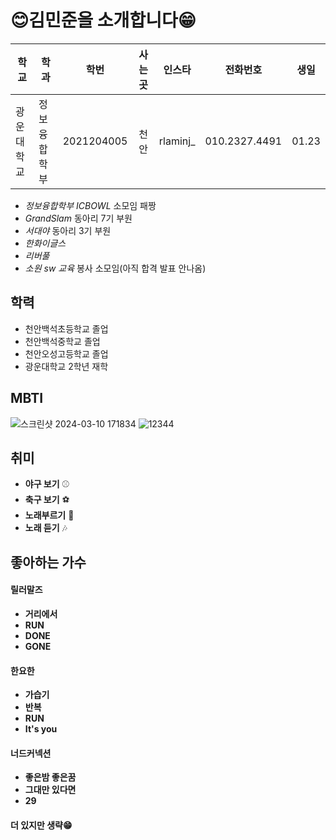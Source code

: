 # 😊김민준을 소개합니다😁
| 학교 | 학과 | 학번 | 사는 곳 | 인스타 | 전화번호| 생일 |
| --- | --- | :---: | :---: | --- | --- | --- |
| 광운대학교 | 정보융합학부 | 2021204005 | 천안 | rlaminj_ | 010.2327.4491 | 01.23 |

- *정보융합학부 ICBOWL* 소모임 패짱
- *GrandSlam* 동아리 7기 부원
- *서대야* 동아리 3기 부원
- *한화이글스*
- *리버풀*
- *소원 sw 교육* 봉사 소모임(아직 합격 발표 안나옴)

## 학력
- 천안백석초등학교 졸업
- 천안백석중학교 졸업
- 천안오성고등학교 졸업
- 광운대학교 2학년 재학

## MBTI
<!-- Image -->
![스크린샷 2024-03-10 171834](https://github.com/seongyun4359/Front-end_Study/assets/162248986/d3d30743-a2b3-4edb-a418-2e2dd24257af)
![12344](https://github.com/seongyun4359/Front-end_Study/assets/162248986/e2d52b9a-b280-4f20-9f62-a163a400ff90)
## 취미
- **야구 보기** ⚾
- **축구 보기** ⚽
- **노래부르기** 🎤
- **노래 듣기** 🎶
## 좋아하는 가수
 #### 릴러말즈 
 - **거리에서**
 - **RUN**
 - **DONE**
 - **GONE**
 #### 한요한
 - **가습기**
 - **반복**
 - **RUN**
 - **It's you**
 #### 너드커넥션
 - **좋은밤 좋은꿈**
 - **그대만 있다면**
 - **29**
 #### 더 있지만 생략😁

